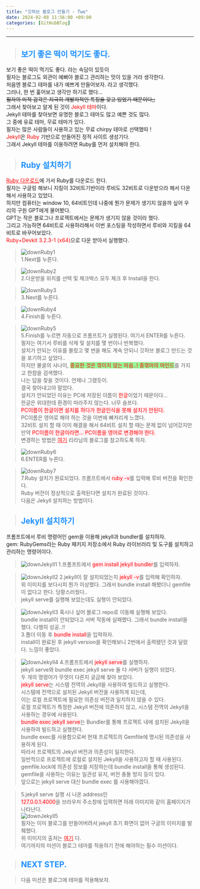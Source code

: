 ```yaml
---
title: "깃허브 블로그 만들기 - Two"
date: 2024-02-08 11:56:00 +09:00
categories: [GitHubBlog]
---
```

***

>## <span style='color:#1E90FF'>보기 좋은 떡이 먹기도 좋다.</span>
보기 좋은 떡이 먹기도 좋다. 라는 속담이 있듯이 <br>
필자는 블로그도 외관이 예뻐야 블로그 관리하는 맛이 있을 거라 생각한다. <br>
처음엔 블로그 테마를 내가 예쁘게 만들어보자. 라고 생각했다. <br>
그러나, 한 번 훑어보고 생각만 하기로 했다... <br>
~~필자의 미적 감각은 지극히 개발자적인 특징을 갖고 있었기 때문이다;;~~ <br>
그래서 찾아보고 알게 된 것이 <span style='color:red'>Jekyll 테마</span>이다. <br>
Jekyll 테마를 찾아보면 유명한 블로그 테마도 많고 예쁜 것도 많다. <br>
그 중에 유료 테마, 무료 테마가 있다. <br>
필자는 많은 사람들이 사용하고 있는 무료 chirpy 테마로 선택했따 ! <br>
<span style='color:red'>Jekyll</span>은 <span style='color:red'>Ruby</span> 기반으로 만들어진 정적 사이트 생성기다. <br>
그래서 Jekyll 테마를 이용하려면 Ruby를 먼저 설치해야 한다. <br>

>## <span style='color:#1E90FF'>Ruby 설치하기</span>
<a href='https://rubyinstaller.org/downloads/' target='_blank' style='color:red'>Ruby 다운로드</a>에 가서 Ruby를 다운로드 한다. <br>
필자는 구글링 해보니 지킬이 32비트기반이라 루비도 32비트로 다운받으라 해서 다운해서 사용하고 있었다. <br>
하지만 컴퓨터는 window 10, 64비트인데 나중에 뭔가 문제가 생기지 않을까 싶어 우리의 구원 GPT에게 물어봤다. <br>
GPT는 작은 블로그나 프로젝트에서는 문제가 생기지 않을 것이라 했다. <br>
그리고 가능하면 64비트로 사용하라해서 이번 포스팅을 작성하면서 루비와 지킬을 64비트로 바꾸어보았다. <br>
<span style='color:red'>Ruby+Devkit 3.2.3-1 (x64)</span>으로 다운 받아서 실행했다. <br>

>![downRuby1](/assets/img/postImg/GitHubBlog/createBlog2/ruby64Download1.JPG) <br>
1.Next를 누른다. <br>

>![downRuby2](/assets/img/postImg/GitHubBlog/createBlog2/ruby64Download2.JPG) <br>
2.다운받을 위치를 선택 및 체크박스 모두 체크 후 Install을 한다.

>![downRuby3](/assets/img/postImg/GitHubBlog/createBlog2/ruby64Download3.JPG) <br>
3.Next를 누른다. <br>

>![downRuby4](/assets/img/postImg/GitHubBlog/createBlog2/ruby64Download4.JPG) <br>
4.Finish를 누른다. <br>

>![downRuby5](/assets/img/postImg/GitHubBlog/createBlog2/ruby64Download5.JPG) <br>
5.Finish를 누르면 자동으로 프롬프트가 실행된다. 여기서 ENTER를 누른다. <br>
필자는 여기서 루비를 삭제 및 설치를 몇 번이나 반복했다. <br>
설치가 안되는 이유를 몰랐고 몇 번을 해도 계속 안되니 깃허브 블로그 만드는 것을 포기하고 싶었다.. <br>
하지만 불굴의 사나이, <span style='background-color:PaleGreen; color:red'>중요한 것은 꺾이지 않는 마음..! 중꺾마의 마인드</span>를 가지고 한참을 검색했다. <br>
나는 답을 찾을 것이다. 언제나 그랬듯이. <br>
결국 찾아내고야 말았다. <br>
설치가 안되었던 이유는 PC에 저장된 이름이 <span style='color:red'>한글</span>이었기 때문이다... <br>
한글은 위대한데 환경이 따라주지 않는다. 너무 슬프다. <br>
<span style='background-color:LavenderBlush; color:red'>PC이름이 한글이면 설치를 하다가 한글인식을 못해 설치가 안된다.</span> <br>
PC이름은 영어로 해야 하는 것을 이번에 뼈저리게 느꼈다. <br>
32비트 설치 할 때 이미 해결을 해서 64비트 설치 할 때는 문제 없이 넘어갔지만 <br>
만약 <span style='background-color:LavenderBlush; color:red'>PC이름이 한글이라면... PC이름을 영어로 변경해야 한다.</span> <br>
변경하는 방법은 <a href='https://blog.naver.com/PostView.naver?blogId=rkdalstj7504&logNo=222173490548' target='_blank' style='color:red'>여기</a> 리라님의 블로그를 참고하도록 하자. <br>

>![downRuby6](/assets/img/postImg/GitHubBlog/createBlog2/ruby64Download6.JPG) <br>
6.ENTER를 누른다. <br>

>![downRuby7](/assets/img/postImg/GitHubBlog/createBlog2/ruby64Download7.JPG) <br>
7.Ruby 설치가 완료되었다. 프롬프트에서 <span style='background-color:LavenderBlush; color:red'>ruby -v</span>를 입력해 루비 버전을 확인한다.<br>
Ruby 버전이 정상적으로 출력된다면 설치가 완료된 것이다. <br>
다음은 Jekyll 설치하는 방법이다. <br>

>## <span style='color:#1E90FF'>Jekyll 설치하기</span>
프롬프트에서 루비 명령어인 gem을 이용해 jekyll과 bundler를 설치하자. <br>
gem: RubyGems라는 Ruby 패키지 저장소에서 Ruby 라이브러리 및 도구를 설치하고 관리하는 명령어이다. <br>

>![downJekyll1](/assets/img/postImg/GitHubBlog/createBlog2/jekyllDownload1.JPG)
1.프롬프트에서 <span style='background-color:LavenderBlush; color:red'>gem install jekyll bundler</span>를 입력하자. <br>

>![downJekyll2](/assets/img/postImg/GitHubBlog/createBlog2/jekyllDownload2.JPG)
2.jekyll이 잘 설치되었는지 <span style='background-color:LavenderBlush; color:red'>jekyll -v</span>를 입력해 확인하자. <br>
위 이미지를 보다시피 뭔가 이상했다. 그래서 bundle install 해봤더니 gemfile이 없다고 한다. 당황스러웠다.. <br>
jekyll serve를 실행해 보았는데도 실행이 안되었다. <br>

>![downJekyll3](/assets/img/postImg/GitHubBlog/createBlog2/jekyllDownload3.JPG)
혹시나 싶어 블로그 repo로 이동해 실행해 보았다. <br>
bundle install이 안되었다고 서버 작동에 실패했다. 그래서 bundle install을 했다. 다행히 성공..!! <br>
3.폴더 이동 후 <span style='background-color:LavenderBlush; color:red'>bundle install</span>을 입력하자. <br>
install이 완료된 후 jekyll version을 확인해보니 2번에서 출력됐던 것과 달랐다. 느낌이 좋았다.

>![downJekyll4](/assets/img/postImg/GitHubBlog/createBlog2/jekyllDownload4.JPG)
4.프롬프트에서 <span style='background-color:LavenderBlush; color:red'>jekyll serve</span>를 실행하자. <br>
jekyll serve와 bundle exec jekyll serve 둘 다 서버가 실행이 되었다. <br>
두 개의 명령어가 무엇이 다른지 궁금해 찾아 보았다. <br>
<span style='background-color:LavenderBlush; color:red'>jekyll serve</span>는 시스템 전역의 Jekyll을 사용하여 빌드하고 실행한다. <br>
시스템에 전역으로 설치된 Jekyll 버전을 사용하게 되는데, <br>
이는 로컬 프로젝트에 필요한 의존성 버전과 일치하지 않을 수 있다. <br>
로컬 프로젝트가 특정한 Jekyll 버전에 의존하지 않고, 시스템 전역의 Jekyll을 사용하는 경우에 사용된다. <br>
<span style='background-color:LavenderBlush; color:red'>bundle exec jekyll serve</span>는 Bundler를 통해 프로젝트 내에 설치된 Jekyll을 사용하여 빌드하고 실행한다. <br>
bundle exec를 사용함으로써 현재 프로젝트의 Gemfile에 명시된 의존성을 사용하게 된다. <br>
따라서 프로젝트의 Jekyll 버전과 의존성이 일치한다. <br>
일반적으로 프로젝트에 로컬로 설치된 Jekyll을 사용하고자 할 때 사용된다. <br>
gemfile.lock에 의존성 정보를 저장하는데 bundle install을 통해 생성된다. <br>
gemfile을 사용하는 이유는 일관성 유지, 버전 충돌 방지 등이 있다. <br>
앞으로는 jekyll serve 대신 bundle exec 를 사용해야겠다. <br>

>5.jekyll serve 실행 시 나온 address인 <br>
<span style='background-color:LavenderBlush; color:red'>127.0.0.1:4000</span>을 브라우저 주소창에 입력하면 아래 이미지와 같이 홈페이지가 나타난다. <br>
![downJekyll5](/assets/img/postImg/GitHubBlog/createBlog2/jekyllDownload5.JPG) <br>
필자는 이미 블로그를 만들어버려서 jekyll 초기 화면이 없어 구글의 이미지를 발췌했다. <br>
위 이미지의 출처는 <a href='https://opensource.com/article/21/9/build-website-jekyll' target='_blank' style='color:red'>여기</a> 다. <br>
여기까지의 미션이 블로그 테마를 적용하기 전에 해야하는 필수 미션이다. <br>

>## <span style='color:#1E90FF'>NEXT STEP. </span>
<blockquote class='prompt-tip'>다음 미션은 블로그에 테마를 적용해보자.</blockquote>